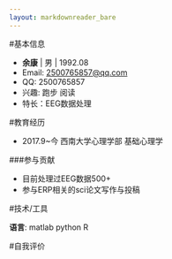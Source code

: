 ```yaml
---
layout: markdownreader_bare
---
```

#基本信息

- **余康** | 男 | 1992.08
- Email: 2500765857@qq.com
- QQ: 2500765857
- 兴趣: 跑步 阅读
- 特长：EEG数据处理

#教育经历

- 2017.9~今 西南大学心理学部</small> 基础心理学





###参与贡献

- 目前处理过EEG数据500+
- 参与ERP相关的sci论文写作与投稿


#技术/工具

**语言**: matlab python R



#自我评价




[en]: http://bornprettystore.com
[fr]: http://neejolie.fr
[jp]: http://harunouta.com
[de]: http://nurbesten.de
[dazong]: http://dazong.com
[directEdit]: https://packagecontrol.io/packages/DirectEdit
[ryhudong]: http://ryhudong.com
[app]: https://itunes.apple.com/us/app/born-pretty/id986675944?mt=8
[jekyllCn]: http://jekyllcn.com
[jekyllthemes]: http://jekyllthemes.org
[jekyllrc]: http://themes.jekyllrc.orgd
